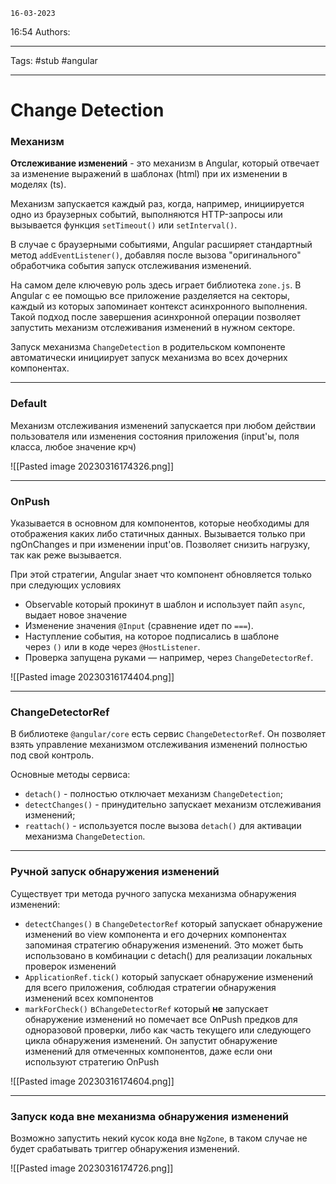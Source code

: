 	16-03-2023
16:54
Authors: 
***
Tags: #stub #angular 
***
# Change Detection

### Механизм

**Отслеживание изменений** - это механизм в Angular, который отвечает за изменение выражений в шаблонах (html) при их изменении в моделях (ts).

Механизм запускается каждый раз, когда, например, инициируется одно из браузерных событий, выполняются HTTP-запросы или вызывается функция `setTimeout()` или `setInterval()`.

В случае с браузерными событиями, Angular расширяет стандартный метод `addEventListener()`, добавляя после вызова "оригинального" обработчика события запуск отслеживания изменений.

На самом деле ключевую роль здесь играет библиотека `zone.js`. В Angular с ее помощью все приложение разделяется на секторы, каждый из которых запоминает контекст асинхронного выполнения. Такой подход после завершения асинхронной операции позволяет запустить механизм отслеживания изменений в нужном секторе.

Запуск механизма `ChangeDetection` в родительском компоненте автоматически инициирует запуск механизма во всех дочерних компонентах.

---

### Default

Механизм отслеживания изменений запускается при любом действии пользователя или изменения состояния приложения (input'ы, поля класса, любое значение крч)

![[Pasted image 20230316174326.png]]

---

### OnPush

Указывается в основном для компонентов, которые необходимы для отображения каких либо статичных данных. Вызывается только при ngOnChanges и при изменении input'ов. Позволяет снизить нагрузку, так как реже вызывается.

При этой стратегии, Angular знает что компонент обновляется только при следующих условиях

-  Observable который прокинут в шаблон и использует пайп `async`, выдает новое значение
-  Изменение значения `@Input` (сравнение идет по `===`).
- Наступление события, на которое подписались в шаблоне через `()` или в коде через `@HostListener`.
 - Проверка запущена руками — например, через `ChangeDetectorRef`.

![[Pasted image 20230316174404.png]]

---

### ChangeDetectorRef

В библиотеке `@angular/core` есть сервис `ChangeDetectorRef`. Он позволяет взять управление механизмом отслеживания изменений полностью под свой контроль.

Основные методы сервиса:

-   `detach()` - полностью отключает механизм `ChangeDetection`;
-   `detectChanges()` - принудительно запускает механизм отслеживания изменений;
-   `reattach()` - используется после вызова `detach()` для активации механизма `ChangeDetection`.

---

### Ручной запуск обнаружения изменений

Существует три метода ручного запуска механизма обнаружения изменений:

-   `detectChanges()` в `ChangeDetectorRef` который запускает обнаружение изменений во view компонента и его дочерних компонентах запоминая стратегию обнаружения изменений. Это может быть использовано в комбинации с detach() для реализации локальных проверок изменений
-   `ApplicationRef.tick()` который запускает обнаружение изменений для всего приложения, соблюдая стратегии обнаружения изменений всех компонентов
-   `markForCheck()` в`ChangeDetectorRef` который **не** запускает обнаружение изменений но помечает все OnPush предков для одноразовой проверки, либо как часть текущего или следующего цикла обнаружения изменений. Он запустит обнаружение изменений для отмеченных компонентов, даже если они используют стратегию OnPush

![[Pasted image 20230316174604.png]]

---

### Запуск кода вне механизма обнаружения изменений

Возможно запустить некий кусок кода вне `NgZone`, в таком случае не будет срабатывать триггер обнаружения изменений.

![[Pasted image 20230316174726.png]]